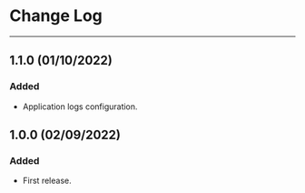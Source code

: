 # Change Log
___

## 1.1.0 (01/10/2022)

### Added

* Application logs configuration.

## 1.0.0 (02/09/2022)

### Added

* First release.